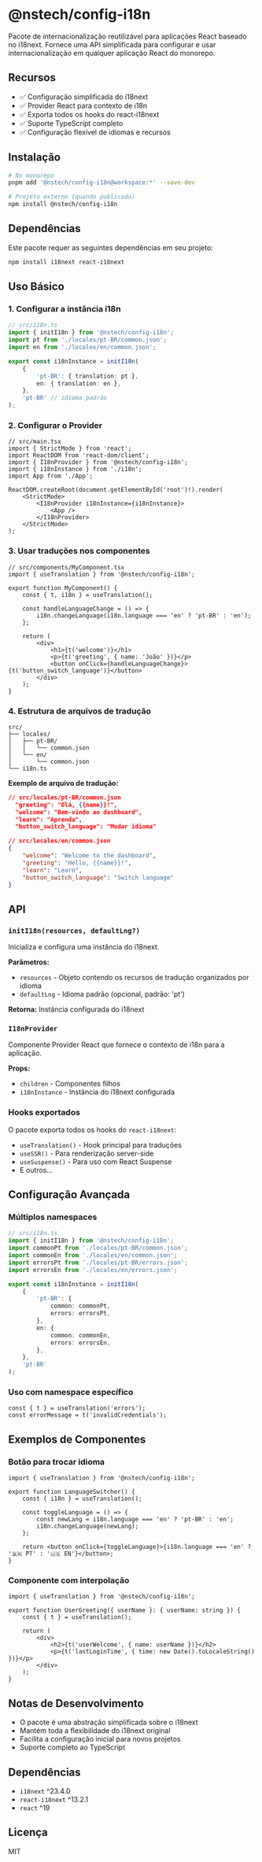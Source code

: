 # @nstech/config-i18n

Pacote de internacionalização reutilizável para aplicações React baseado no i18next. Fornece uma API simplificada para configurar e usar internacionalização em qualquer aplicação React do monorepo.

## Recursos

-   ✅ Configuração simplificada do i18next
-   ✅ Provider React para contexto de i18n
-   ✅ Exporta todos os hooks do react-i18next
-   ✅ Suporte TypeScript completo
-   ✅ Configuração flexível de idiomas e recursos

## Instalação

```bash
# No monorepo
pnpm add '@nstech/config-i18n@workspace:*' --save-dev

# Projeto externo (quando publicado)
npm install @nstech/config-i18n
```

## Dependências

Este pacote requer as seguintes dependências em seu projeto:

```bash
npm install i18next react-i18next
```

## Uso Básico

### 1. Configurar a instância i18n

```typescript
// src/i18n.ts
import { initI18n } from '@nstech/config-i18n';
import pt from './locales/pt-BR/common.json';
import en from './locales/en/common.json';

export const i18nInstance = initI18n(
    {
        'pt-BR': { translation: pt },
        en: { translation: en },
    },
    'pt-BR' // idioma padrão
);
```

### 2. Configurar o Provider

```tsx
// src/main.tsx
import { StrictMode } from 'react';
import ReactDOM from 'react-dom/client';
import { I18nProvider } from '@nstech/config-i18n';
import { i18nInstance } from './i18n';
import App from './App';

ReactDOM.createRoot(document.getElementById('root')!).render(
    <StrictMode>
        <I18nProvider i18nInstance={i18nInstance}>
            <App />
        </I18nProvider>
    </StrictMode>
);
```

### 3. Usar traduções nos componentes

```tsx
// src/components/MyComponent.tsx
import { useTranslation } from '@nstech/config-i18n';

export function MyComponent() {
    const { t, i18n } = useTranslation();

    const handleLanguageChange = () => {
        i18n.changeLanguage(i18n.language === 'en' ? 'pt-BR' : 'en');
    };

    return (
        <div>
            <h1>{t('welcome')}</h1>
            <p>{t('greeting', { name: 'João' })}</p>
            <button onClick={handleLanguageChange}>{t('button_switch_language')}</button>
        </div>
    );
}
```

### 4. Estrutura de arquivos de tradução

```
src/
├── locales/
│   ├── pt-BR/
│   │   └── common.json
│   └── en/
│       └── common.json
└── i18n.ts
```

**Exemplo de arquivo de tradução:**

```json
// src/locales/pt-BR/common.json
  "greeting": "Olá, {{name}}!",
  "welcome": "Bem-vindo ao dashboard",
  "learn": "Aprenda",
  "button_switch_language": "Mudar idioma"
```

```json
// src/locales/en/common.json
{
    "welcome": "Welcome to the dashboard",
    "greeting": "Hello, {{name}}!",
    "learn": "Learn",
    "button_switch_language": "Switch language"
}
```

## API

### `initI18n(resources, defaultLng?)`

Inicializa e configura uma instância do i18next.

**Parâmetros:**

-   `resources` - Objeto contendo os recursos de tradução organizados por idioma
-   `defaultLng` - Idioma padrão (opcional, padrão: 'pt')

**Retorna:** Instância configurada do i18next

### `I18nProvider`

Componente Provider React que fornece o contexto de i18n para a aplicação.

**Props:**

-   `children` - Componentes filhos
-   `i18nInstance` - Instância do i18next configurada

### Hooks exportados

O pacote exporta todos os hooks do `react-i18next`:

-   `useTranslation()` - Hook principal para traduções
-   `useSSR()` - Para renderização server-side
-   `useSuspense()` - Para uso com React Suspense
-   E outros...

## Configuração Avançada

### Múltiplos namespaces

```typescript
// src/i18n.ts
import { initI18n } from '@nstech/config-i18n';
import commonPt from './locales/pt-BR/common.json';
import commonEn from './locales/en/common.json';
import errorsPt from './locales/pt-BR/errors.json';
import errorsEn from './locales/en/errors.json';

export const i18nInstance = initI18n(
    {
        'pt-BR': {
            common: commonPt,
            errors: errorsPt,
        },
        en: {
            common: commonEn,
            errors: errorsEn,
        },
    },
    'pt-BR'
);
```

### Uso com namespace específico

```tsx
const { t } = useTranslation('errors');
const errorMessage = t('invalidCredentials');
```

## Exemplos de Componentes

### Botão para trocar idioma

```tsx
import { useTranslation } from '@nstech/config-i18n';

export function LanguageSwitcher() {
    const { i18n } = useTranslation();

    const toggleLanguage = () => {
        const newLang = i18n.language === 'en' ? 'pt-BR' : 'en';
        i18n.changeLanguage(newLang);
    };

    return <button onClick={toggleLanguage}>{i18n.language === 'en' ? '🇧🇷 PT' : '🇺🇸 EN'}</button>;
}
```

### Componente com interpolação

```tsx
import { useTranslation } from '@nstech/config-i18n';

export function UserGreeting({ userName }: { userName: string }) {
    const { t } = useTranslation();

    return (
        <div>
            <h2>{t('userWelcome', { name: userName })}</h2>
            <p>{t('lastLoginTime', { time: new Date().toLocaleString() })}</p>
        </div>
    );
}
```

## Notas de Desenvolvimento

-   O pacote é uma abstração simplificada sobre o i18next
-   Mantém toda a flexibilidade do i18next original
-   Facilita a configuração inicial para novos projetos
-   Suporte completo ao TypeScript

## Dependências

-   `i18next` ^23.4.0
-   `react-i18next` ^13.2.1
-   `react` ^19

## Licença

MIT
